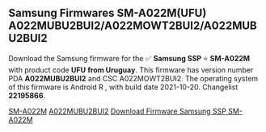 <h2>Samsung Firmwares SM-A022M(UFU) A022MUBU2BUI2/A022MOWT2BUI2/A022MUBU2BUI2</h2>
Download the Samsung firmware for the ✅ <strong>Samsung SSP </strong> ⭐ <strong>SM-A022M</strong> with product code <strong>UFU</strong> <strong> from Uruguay</strong>. This firmware has version number PDA <strong>A022MUBU2BUI2</strong> and CSC A022MOWT2BUI2. The operating system of this firmware is Android R , with build date 2021-10-20. Changelist <strong>22195866</strong>.


[SM-A022M](https://samfirm.shop/samsung/model/SM-A022M)
[A022MUBU2BUI2](https://samfirm.shop/samsung/pda/A022MUBU2BUI2)
[Download Firmware Samsung SSP SM-A022M](https://samfirm.shop/samsung/firmware/467552)

